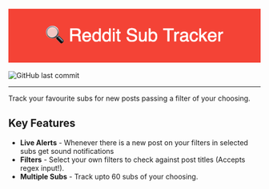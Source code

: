 ![rst-logo](img/rst-logo.png)

![GitHub last commit](https://img.shields.io/github/last-commit/urjitb/reddit-sub-tracker)

------
Track your favourite subs for new posts passing a filter of your choosing.

## Key Features
- **Live Alerts** - Whenever there is a new post on your filters in selected subs get sound notifications
- **Filters** - Select your own filters to check against post titles (Accepts regex input!).
- **Multiple Subs** - Track upto 60 subs of your choosing.